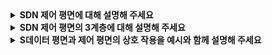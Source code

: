 <details>
  <summary><strong> SDN 제어 평면에 대해 설명해 주세요 </strong></summary>

<br>

SDN 제어 평면은 전통적 네트워크 장비(라우터, 스위치 등)에 포함되어 분산된 제어 기능을 **중앙 집중형 소프트웨어 컨트롤러**로 옮기는 것입니다.  
이를 통해 **네트워크 장비는 데이터 전달만 담당**하고, **네트워크 운영 정책과** 경로 설정과 같은 **핵심 로직은 중앙의 컨트롤러가 담당**합니다.  
장점으로는 네트워크 정책을 일원화해 **관리가 편리**해지고, **유연성이 높아** 서로 다른 제조사의 장치 및 기관의 API를 사용하고 새로운 기능도 소프트웨어 업그레이드를 통해 적용이 가능합니다  
단점은 중앙 집중식 컨트롤러라는 **단일 장애점**이 생기고, **컨트롤러와 장비 간 통신 지연**이 발생할 수 있습니다  
단점은 논리적으로 중앙 집중형인 SDN 제어 평면을 **물리적으로 분산 배치**하는 방법으로 해결할 수 있습니다 

<br>

- **SDN(Software Defined Network)** : 소프트웨어 정의 네트워크
- **OpenFlow** : 컨트롤러와 장비 간 사용하는 대표적인 표준 프로토콜
</details>

<details>
  <summary><strong> SDN 제어 평면의 3계층에 대해 설명해 주세요 </strong></summary>

<br>

SDN 제어 평면에는 SDN 컨트롤러와 네트워크 장치들 간의 통신이 이루어지는 **통신 계층**, 네트워크 장치의 최신 정보를 저장하는 **네트워크 전역 상태 관리 계층**, 네트워크 컨트롤러와 API 간 통신이 이루어지는 **네트워크 제어 애플리케이션 계층**이 있습니다

<br>

- 통신 계층에서 사용하는 프로토콜 : OpenFlow, SNMP 등
- 네트워크 전역 상태 : 링크 상태 정보, 플로우 테이블. 네트워크 장비 정보 등
- 네트워크 컨트롤러와 API 간 통신 : 네트워크 그래프, RESTful API 등
- 네트워크 API : 라우팅, 접속 제어, 로드 밸런서 등

</details>

<details>
  <summary><strong> S데이터 평면과 제어 평면의 상호 작용을 예시와 함께 설명해 주세요 </strong></summary>

<br>

연결중인 스위치 s1과 s2사이의 링크가 단절된 경우를 예시로 들겠습니다  
1. 단절을 감지한 s1은 상태 변화를 SDN 컨트롤러에 알림
2. SDN 컨트롤러는 링크 상태 관리자에 알리고, 링크 상태 관리자는 링크 상태 데이터 베이스를 갱신
3. 다익스트라 링크 상태 라우팅 담당 애플리케이션은 링크 상태 변화에 대한 알림 받음
4. 다익스트라 링크 상태 라우팅 담당 애플리케이션은 링크 상태 관리자에 갱신된 링크 상태를 요청
5. 새로운 최소 비용 경로 계산
6. 새로운 경로를 플로우 테이블 관리자에 전달하고 플로우 테이블을 갱신
7. 플로우 테이블 관리자는 링크 상태 변화에 영향을 받는 스위치들의 플로우 테이블을 갱신
</details>
